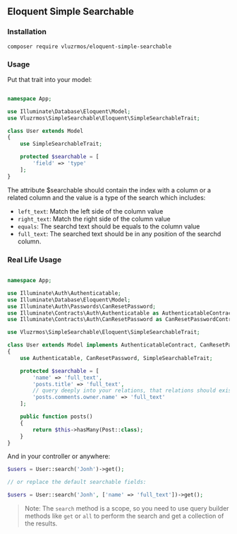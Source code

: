 ## Eloquent Simple Searchable

### Installation

`composer require vluzrmos/eloquent-simple-searchable`

### Usage

Put that trait into your model:

```php

namespace App;

use Illuminate\Database\Eloquent\Model;
use Vluzrmos\SimpleSearchable\Eloquent\SimpleSearchableTrait;

class User extends Model
{ 
	use SimpleSearchableTrait;

	protected $searchable = [
		'field' => 'type'
	];
}
```

The attribute $searchable should contain the index with a column or a related column and the value is a type of the search which includes:

 * `left_text`: Match the left side of the column value
 * `right_text`:  Match the right side of the column value
 * `equals`: The searchd text should be equals to the column value
 * `full_text`: The searched text should be in any position of the searchd column.

### Real Life Usage

```php

namespace App;

use Illuminate\Auth\Authenticatable;
use Illuminate\Database\Eloquent\Model;
use Illuminate\Auth\Passwords\CanResetPassword;
use Illuminate\Contracts\Auth\Authenticatable as AuthenticatableContract;
use Illuminate\Contracts\Auth\CanResetPassword as CanResetPasswordContract;

use Vluzrmos\SimpleSearchable\Eloquent\SimpleSearchableTrait;

class User extends Model implements AuthenticatableContract, CanResetPasswordContract
{
	use Authenticatable, CanResetPassword, SimpleSearchableTrait;

	protected $searchable = [
		'name' => 'full_text',
		'posts.title' => 'full_text',
		// query deeply into your relations, that relations should exists on the respective models.
		'posts.comments.owner.name' => 'full_text'
	];

	public function posts()
	{
		return $this->hasMany(Post::class);
	}
}
```

And in your controller or anywhere:

```php
$users = User::search('Jonh')->get();

// or replace the default searchable fields:

$users = User::search('Jonh', ['name' => 'full_text'])->get();
```

> Note: The `search` method is a scope, so you need to use query builder methods like `get` or `all` to perform the search and get a collection of the results.

